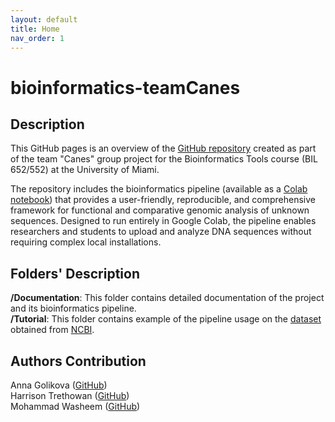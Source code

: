 ```yaml
---
layout: default
title: Home
nav_order: 1
---
```


# bioinformatics-teamCanes

## Description

This GitHub pages is an overview of the [GitHub repository](https://github.com/luquelab/bioinformatics-teamCanes) created as part of the team "Canes" group project for the Bioinformatics Tools course (BIL 652/552) at the University of Miami.

The repository includes the bioinformatics pipeline (available as a [Colab notebook](https://colab.research.google.com/github/luquelab/bioinformatics-teamCanes/blob/main/notebooks/main_pipeline.ipynb)) that provides a user-friendly, reproducible, and comprehensive framework for functional and comparative genomic analysis of unknown sequences. Designed to run entirely in Google Colab, the pipeline enables researchers and students to upload and analyze DNA sequences without requiring complex local installations.


## Folders' Description

**/Documentation**: This folder contains detailed documentation of the project and its bioinformatics pipeline.  
**/Tutorial**: This folder contains example of the pipeline usage on the [dataset](https://github.com/luquelab/bioinformatics-teamCanes/tree/main/examples/sequences.fasta) obtained from [NCBI](https://www.ncbi.nlm.nih.gov/).  


## Authors Contribution
Anna Golikova ([GitHub](https://github.com/anna-golikova))  
Harrison Trethowan ([GitHub](https://github.com/HJTrethowan))  
Mohammad Washeem ([GitHub](https://github.com/mowasheem1))  
